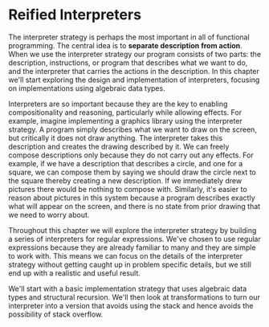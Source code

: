 # Reified Interpreters

The interpreter strategy is perhaps the most important in all of functional programming. The central idea is to **separate description from action**. When we use the interpreter strategy our program consists of two parts: the description, instructions, or program that describes what we want to do, and the interpreter that carries the actions in the description. In this chapter we'll start exploring the design and implementation of interpreters, focusing on implementations using algebraic data types. 

Interpreters are so important because they are the key to enabling compositionality and reasoning, particularly while allowing effects. For example, imagine implementing a graphics library using the interpreter strategy. A program simply describes what we want to draw on the screen, but critically it does not draw anything. The interpreter takes this description and creates the drawing described by it. We can freely compose descriptions only because they do not carry out any effects. For example, if we have a description that describes a circle, and one for a square, we can compose them by saying we should draw the circle next to the square thereby creating a new description. If we immediately drew pictures there would be nothing to compose with. Similarly, it's easier to reason about pictures in this system because a program describes exactly what will appear on the screen, and there is no state from prior drawing that we need to worry about.

Throughout this chapter we will explore the interpreter strategy by building a series of interpreters for regular expressions. We've chosen to use regular expressions because they are already familiar to many and they are simple to work with. This means we can focus on the details of the interpreter strategy without getting caught up in problem specific details, but we still end up with a realistic and useful result.

We'll start with a basic implementation strategy that uses algebraic data types and structural recursion. We'll then look at transformations to turn our interpreter into a version that avoids using the stack and hence avoids the possibility of stack overflow.
